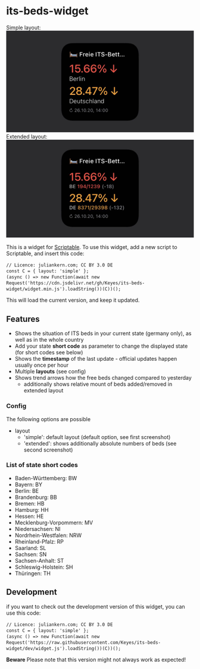 # its-beds-widget

Simple layout:
![Screenshot](screenshot.jpg "New Screenshot")
Extended layout:
![Extended Screenshot](screenshot_extended.jpg "Extended Screenshot")

This is a widget for [Scriptable](https://scriptable.app). To use this widget, add a new script to Scriptable, and insert this code:

```
// Licence: juliankern.com; CC BY 3.0 DE
const C = { layout: 'simple' };
(async () => new Function(await new Request('https://cdn.jsdelivr.net/gh/Keyes/its-beds-widget/widget.min.js').loadString())(C))();
```

This will load the current version, and keep it updated.

## Features
- Shows the situation of ITS beds in your current state (germany only), as well as in the whole country
- Add your state **short code** as parameter to change the displayed state (for short codes see below)
- Shows the **timestamp** of the last update - official updates happen usually once per hour 
- Multiple **layouts** (see config)
- Shows trend arrows how the free beds changed compared to yesterday
    - additionally shows relative mount of beds added/removed in extended layout

### Config
The following options are possible
- layout
    - 'simple': default layout (default option, see first screenshot)
    - 'extended': shows additionally absolute numbers of beds (see second screenshot)

### List of state short codes
- Baden-Württemberg: BW
- Bayern: BY
- Berlin: BE
- Brandenburg: BB
- Bremen: HB
- Hamburg: HH
- Hessen: HE
- Mecklenburg-Vorpommern: MV
- Niedersachsen: NI
- Nordrhein-Westfalen: NRW
- Rheinland-Pfalz: RP
- Saarland: SL
- Sachsen: SN
- Sachsen-Anhalt: ST
- Schleswig-Holstein: SH
- Thüringen: TH

## Development
if you want to check out the development version of this widget, you can use this code: 
```
// Licence: juliankern.com; CC BY 3.0 DE
const C = { layout: 'simple' };
(async () => new Function(await new Request('https://raw.githubusercontent.com/Keyes/its-beds-widget/dev/widget.js').loadString())(C))();
```
**Beware** Please note that this version might not always work as expected!